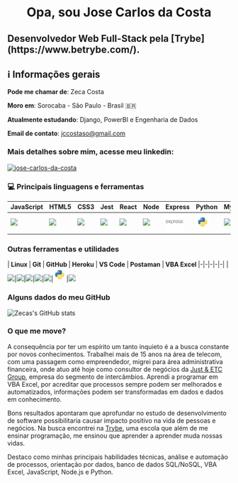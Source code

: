 <h1 align="center">
    Opa, sou <strong>Jose Carlos da Costa</strong>
</h1> 

<h2 align="left">
   Desenvolvedor Web Full-Stack pela [Trybe](https://www.betrybe.com/).
</h2>

<h2>ℹ️ Informações gerais</h2>

<strong>Pode me chamar de</strong>: Zeca Costa

<strong>Moro em</strong>: Sorocaba - São Paulo - Brasil 🇧🇷

<strong>Atualmente estudando</strong>: Django, PowerBI e Engenharia de Dados

<strong>Email de contato</strong>: jccostaso@gmail.com

<h3 align="left">
    <strong>Mais detalhes sobre mim, acesse meu linkedin</strong>:
</h3>
<p align="left">
</h2>
<a href="https://linkedin.com/in/jose-carlos-da-costa" target="blank"><img align="center" src="https://raw.githubusercontent.com/rahuldkjain/github-profile-readme-generator/master/src/images/icons/Social/linked-in-alt.svg" alt="jose-carlos-da-costa" height="30" width="30" /></a>
</p>

<h3>💻 Principais linguagens e ferramentas</h3>

|<strong> JavaScript </strong>|<strong> HTML5 </strong>|<strong> CSS3 </strong>|<strong> Jest </strong>|<strong> React </strong>|<strong> Node </strong>|<strong> Express </strong>|<strong> Python </strong>| <strong> MySQL </strong>|<strong> MongoDB </strong>
|-|-|-|-|-|-|-|-|-|-|
|<img height="30" src="https://www.flaticon.com/svg/static/icons/svg/919/919828.svg"/>|<img height="30" src="https://www.flaticon.com/svg/static/icons/svg/888/888859.svg"/>|<img height="30" src="https://www.flaticon.com/svg/static/icons/svg/888/888847.svg"/>|<img height="30" src="https://www.vectorlogo.zone/logos/jestjsio/jestjsio-icon.svg"/>|<img height="30" src="https://www.flaticon.com/svg/static/icons/svg/919/919851.svg"/>|<img height="30" src="https://www.flaticon.com/svg/static/icons/svg/919/919825.svg"/>|<img height="40" src="https://raw.githubusercontent.com/devicons/devicon/master/icons/express/express-original-wordmark.svg"/>|<img height="30" src="https://raw.githubusercontent.com/github/explore/80688e429a7d4ef2fca1e82350fe8e3517d3494d/topics/python/python.png"/>|<img height="30" src="https://www.flaticon.com/svg/static/icons/svg/919/919836.svg"/>|<img height="30" src="https://raw.githubusercontent.com/devicons/devicon/master/icons/mongodb/mongodb-original-wordmark.svg"/>|<img height="30" src="https://www.flaticon.com/svg/static/icons/svg/733/733609.svg"/>|<img height="30" src="https://www.flaticon.com/svg/static/icons/svg/873/873120.svg"/>

<h3>Outras ferramentas e utilidades</h3>

|<strong> Linux </strong>|<strong> Git </strong>|<strong> GitHub </strong>|<strong> Heroku </strong>|<strong> VS Code </strong>|<strong> Postaman </strong>|<strong> VBA Excel </strong>
|-|-|-|-|-|
|<img height="30" src="https://www.flaticon.com/svg/static/icons/svg/919/919828.svg"/>|<img height="30" src="https://www.flaticon.com/svg/static/icons/svg/888/888859.svg"/>|<img height="30" src="https://www.flaticon.com/svg/static/icons/svg/888/888847.svg"/>|<img height="30" src="https://www.flaticon.com/svg/static/icons/svg/919/919851.svg"/>|<img height="30" src="https://www.flaticon.com/svg/static/icons/svg/919/919825.svg"/>|<img height="30" src="https://raw.githubusercontent.com/github/explore/80688e429a7d4ef2fca1e82350fe8e3517d3494d/topics/python/python.png"/>|<img height="30" src="https://www.flaticon.com/svg/static/icons/svg/732/732220.svg"/>

<h3>Alguns dados do meu GitHub</h3>

![Zecas's GitHub stats](https://github-readme-stats.vercel.app/api?username=ZecaCosta&show_icons=true&theme=radical)

<h3>O que me move?</h3>

A consequência por ter um espírito um tanto inquieto é a a busca constante por novos conhecimentos. Trabalhei mais de 15 anos na área de telecom, com uma passagem como empreendedor, migrei para área administrativa financeira, onde atuo até hoje como consultor de negócios da [Just & ETC Group](https://www.justintercambios.com.br/), empresa do segmento de intercâmbios. Aprendi a programar em VBA Excel, por acreditar que processos sempre podem ser melhorados e automatizados, informações podem ser transformadas em dados e dados em conhecimento.

Bons resultados apontaram que aprofundar no estudo de desenvolvimento de software possibilitaria causar impacto positivo na vida de pessoas e negócios. Na busca encontrei na [Trybe](https://www.betrybe.com/), uma escola que além de me ensinar programação, me ensinou que aprender a aprender muda nossas vidas.

Destaco como minhas principais habilidades técnicas, análise e automação de processos, orientação por dados, banco de dados SQL/NoSQL, VBA Excel, JavaScript, Node.js e Python.
